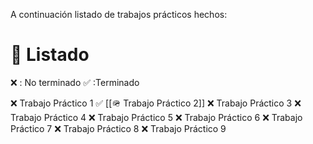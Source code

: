 A continuación listado de trabajos prácticos hechos:

# 🧐 Listado
❌ : No terminado
✅ :Terminado

❌ Trabajo Práctico 1
✅ [[🪖 Trabajo Práctico 2]]
❌ Trabajo Práctico 3
❌ Trabajo Práctico 4
❌ Trabajo Práctico 5
❌ Trabajo Práctico 6
❌ Trabajo Práctico 7
❌ Trabajo Práctico 8
❌ Trabajo Práctico 9